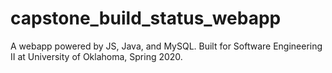 # capstone_build_status_webapp
A webapp powered by JS, Java, and MySQL. Built for Software Engineering II at University of Oklahoma, Spring 2020.
